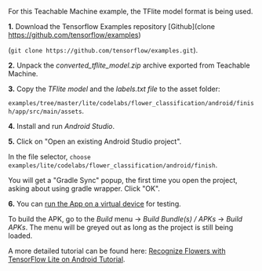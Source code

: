 For this Teachable Machine example, the TFlite model format is being used.

**1.** Download the Tensorflow Examples repository [Github](clone https://github.com/tensorflow/examples)

(`git clone https://github.com/tensorflow/examples.git`).

**2.** Unpack the _converted_tflite_model.zip_ archive exported from Teachable Machine.

**3.** Copy the _TFlite model_ and the _labels.txt file_ to the asset folder:

`examples/tree/master/lite/codelabs/flower_classification/android/finish/app/src/main/assets`.

**4.** Install and run _Android Studio_.

**5.** Click on "Open an existing Android Studio project".

In the file selector, `choose examples/lite/codelabs/flower_classification/android/finish`.

You will get a "Gradle Sync" popup, the first time you open the project, asking about using gradle wrapper. Click "OK".

**6.** You can [run the App on a virtual device](https://codelabs.developers.google.com/codelabs/recognize-flowers-with-tensorflow-on-android/?hl=de#7) for testing.

To build the APK, go to the _Build_ menu -> _Build Bundle(s) / APKs_ -> _Build APKs_. The menu will be greyed out as long as the project is still being loaded.

A more detailed tutorial can be found here: [Recognize Flowers with TensorFlow Lite on Android Tutorial](https://codelabs.developers.google.com/codelabs/recognize-flowers-with-tensorflow-on-android/).
